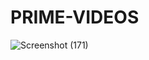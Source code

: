 # PRIME-VIDEOS
![Screenshot (171)](https://github.com/RaushanKumar6917/PRIME-VIDEOS/assets/107170304/54e334eb-8e4f-4a91-982f-9094ba6bc3de)

